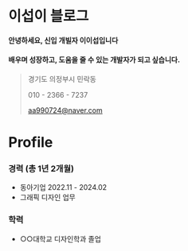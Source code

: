 # 이섭이 블로그
#### 안녕하세요, 신입 개빌자 이이섭입니다
#### 배우며 성장하고, 도움을 줄 수 있는 개발자가 되고 싶습니다.

> 경기도 의정부시 민락동
>
> 010 - 2366 - 7237
>
> aa990724@naver.com

# Profile                           
  <div>
    <h3>경력 (총 1년 2개월)</h3>
    <ul>
      <li>동아기업 2022.11 - 2024.02</li>
      <li>그래픽 디자인 업무</li>
    </ul>
  </div>
  <div>
    <h3>학력</h3>
    <ul>
      <li>○○대학교 디자인학과 졸업</li>
    </ul>
  </div>
